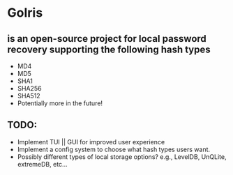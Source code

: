 # GoIris 
## is an open-source project for local password recovery supporting the following hash types 
* MD4
* MD5
* SHA1
* SHA256
* SHA512
* Potentially more in the future!

## TODO:
* Implement TUI || GUI for improved user experience
* Implement a config system to choose what hash types users want.
* Possibly different types of local storage options? e.g., LevelDB, UnQLite, extremeDB, etc... 
